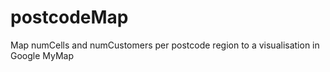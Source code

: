 # postcodeMap
Map numCells and numCustomers per postcode region to a visualisation in Google MyMap 
